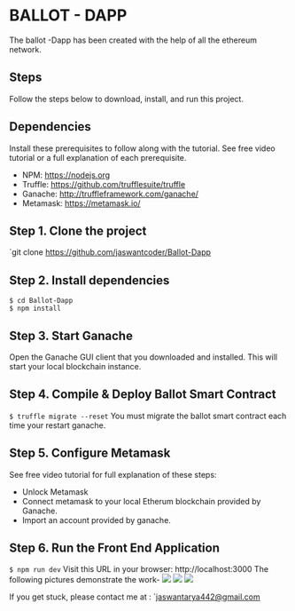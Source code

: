 
# BALLOT - DAPP 
The ballot -Dapp has been created with the help of all the ethereum network.


## Steps

Follow the steps below to download, install, and run this project.

## Dependencies
Install these prerequisites to follow along with the tutorial. See free video tutorial or a full explanation of each prerequisite.
- NPM: https://nodejs.org
- Truffle: https://github.com/trufflesuite/truffle
- Ganache: http://truffleframework.com/ganache/
- Metamask: https://metamask.io/


## Step 1. Clone the project
`git clone https://github.com/jaswantcoder/Ballot-Dapp

## Step 2. Install dependencies
```
$ cd Ballot-Dapp
$ npm install
```
## Step 3. Start Ganache
Open the Ganache GUI client that you downloaded and installed. This will start your local blockchain instance.


## Step 4. Compile & Deploy Ballot Smart Contract
`$ truffle migrate --reset`
You must migrate the ballot smart contract each time your restart ganache.

## Step 5. Configure Metamask
See free video tutorial for full explanation of these steps:
- Unlock Metamask
- Connect metamask to your local Etherum blockchain provided by Ganache.
- Import an account provided by ganache.

## Step 6. Run the Front End Application
`$ npm run dev`
Visit this URL in your browser: http://localhost:3000
The following pictures demonstrate the work-
![](https://github.com/jaswantcoder/Ballot-Dapp/blob/master/after%20ballot2.png)
![](https://github.com/jaswantcoder/Ballot-Dapp/blob/master/ballot%20deployment.png)
![](https://github.com/jaswantcoder/Ballot-Dapp/blob/master/accound%20transaction.png)



If you get stuck, please contact me at : `jaswantarya442@gmail.com
